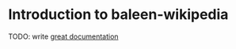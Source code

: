# Introduction to baleen-wikipedia

TODO: write [great documentation](http://jacobian.org/writing/what-to-write/)
